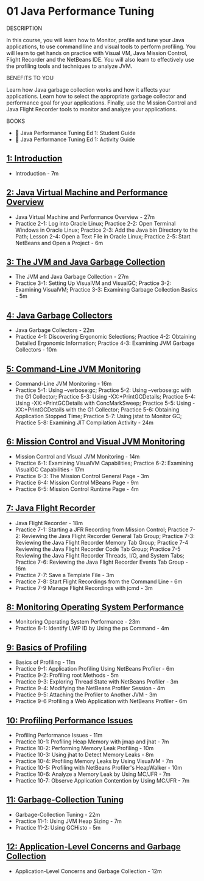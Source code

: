 # 01 Java Performance Tuning

DESCRIPTION

In this course, you will learn how to Monitor, profile and tune your Java applications, to use command line and visual tools to perform profiling.  You will learn to get hands on practice with Visual VM, Java Mission Control, Flight Recorder and the NetBeans IDE. You will also learn to effectively use the profiling tools and techniques to analyze JVM. 

BENEFITS TO YOU

Learn how Java garbage collection works and how it affects your applications. Learn how to select the appropriate garbage collector and performance goal for your applications. Finally, use the Mission Control and Java Flight Recorder tools to monitor and analyze your applications.

BOOKS

* 📕 Java Performance Tuning Ed 1: Student Guide
* 📕 Java Performance Tuning Ed 1: Activity Guide

## [1: Introduction](01-Java-Performance-Tuning/01-Introduction.md)

   * Introduction - 7m

## [2: Java Virtual Machine and Performance Overview](01-Java-Performance-Tuning/02-Java-Virtual-Machine-and-Performance-Overview.md)

   * Java Virtual Machine and Performance Overview - 27m
   * Practice 2-1: Log into Oracle Linux; Practice 2-2: Open Terminal Windows in Oracle Linux; Practice 2-3: Add the Java bin Directory to the Path; Lesson 2-4: Open a Text File in Oracle Linux; Practice 2-5: Start NetBeans and Open a Project - 6m

## [3: The JVM and Java Garbage Collection](01-Java-Performance-Tuning/03-The-JVM-and-Java-Garbage-Collection.md)

   * The JVM and Java Garbage Collection - 27m
   * Practice 3-1: Setting Up VisualVM and VisualGC; Practice 3-2: Examining VisualVM; Practice 3-3: Examining Garbage Collection Basics - 5m

## [4: Java Garbage Collectors](01-Java-Performance-Tuning/04-Java-Garbage-Collectors.md)

   * Java Garbage Collectors - 22m
   * Practice 4-1: Discovering Ergonomic Selections; Practice 4-2: Obtaining Detailed Ergonomic Information; Practice 4-3: Examining JVM Garbage Collectors - 10m

## [5: Command-Line JVM Monitoring](01-Java-Performance-Tuning/05-Command-Line-JVM-Monitoring.md)

   * Command-Line JVM Monitoring - 16m
   * Practice 5-1: Using –verbose:gc; Practice 5-2: Using –verbose:gc with the G1 Collector; Practice 5-3: Using -XX:+PrintGCDetails; Practice 5-4: Using -XX:+PrintGCDetails with ConcMarkSweep; Practice 5-5: Using -XX:+PrintGCDetails with the G1 Collector; Practice 5-6: Obtaining Application Stopped Time; Practice 5-7: Using jstat to Monitor GC; Practice 5-8: Examining JIT Compilation Activity - 24m

## [6: Mission Control and Visual JVM Monitoring](01-Java-Performance-Tuning/06-Mission-Control-and-Visual-JVM-Monitoring.md)

   * Mission Control and Visual JVM Monitoring - 14m
   * Practice 6-1: Examining VisualVM Capabilities; Practice 6-2: Examining VisualGC Capabilities - 17m
   * Practice 6-3: The Mission Control General Page - 3m
   * Practice 6-4: Mission Control MBeans Page - 9m
   * Practice 6-5: Mission Control Runtime Page - 4m

## [7: Java Flight Recorder](01-Java-Performance-Tuning/07-Java-Flight-Recorder.md)

   * Java Flight Recorder - 18m
   * Practice 7-1: Starting a JFR Recording from Mission Control; Practice 7-2: Reviewing the Java Flight Recorder General Tab Group; Practice 7-3: Reviewing the Java Flight Recorder Memory Tab Group; Practice 7-4 Reviewing the Java Flight Recorder Code Tab Group; Practice 7-5 Reviewing the Java Flight Recorder Threads, I/O, and System Tabs; Practice 7-6: Reviewing the Java Flight Recorder Events Tab Group - 16m
   * Practice 7-7: Save a Template File - 3m
   * Practice 7-8: Start Flight Recordings from the Command Line - 6m
   * Practice 7-9 Manage Flight Recordings with jcmd - 3m

## [8: Monitoring Operating System Performance](01-Java-Performance-Tuning/08-Monitoring-Operating-System-Performance.md)

   * Monitoring Operating System Performance - 23m
   * Practice 8-1: Identify LWP ID by Using the ps Command - 4m

## [9: Basics of Profiling](01-Java-Performance-Tuning/09-Basics-of-Profiling.md)

   * Basics of Profiling - 11m
   * Practice 9-1: Application Profiling Using NetBeans Profiler - 6m
   * Practice 9-2: Profiling root Methods - 5m
   * Practice 9-3: Exploring Thread State with NetBeans Profiler - 3m
   * Practice 9-4: Modifying the NetBeans Profiler Session - 4m
   * Practice 9-5: Attaching the Profiler to Another JVM - 3m
   * Practice 9-6 Profiling a Web Application with NetBeans Profiler - 6m

## [10: Profiling Performance Issues](01-Java-Performance-Tuning/10-Profiling-Performance-Issues.md)

   * Profiling Performance Issues - 11m
   * Practice 10-1: Profiling Heap Memory with jmap and jhat - 7m
   * Practice 10-2: Performing Memory Leak Profiling - 10m
   * Practice 10-3: Using jhat to Detect Memory Leaks - 8m
   * Practice 10-4: Profiling Memory Leaks by Using VisualVM - 7m
   * Practice 10-5: Profiling with NetBeans Profiler's HeapWalker - 10m
   * Practice 10-6: Analyze a Memory Leak by Using MC/JFR - 7m
   * Practice 10-7: Observe Application Contention by Using MC/JFR - 7m

## [11: Garbage-Collection Tuning](01-Java-Performance-Tuning/11-Garbage-Collection-Tuning.md)

   * Garbage-Collection Tuning - 22m
   * Practice 11-1: Using JVM Heap Sizing - 7m
   * Practice 11-2: Using GCHisto - 5m

## [12: Application-Level Concerns and Garbage Collection](01-Java-Performance-Tuning/12-Application-Level-Concerns-and-Garbage-Collection.md)

   * Application-Level Concerns and Garbage Collection - 12m

